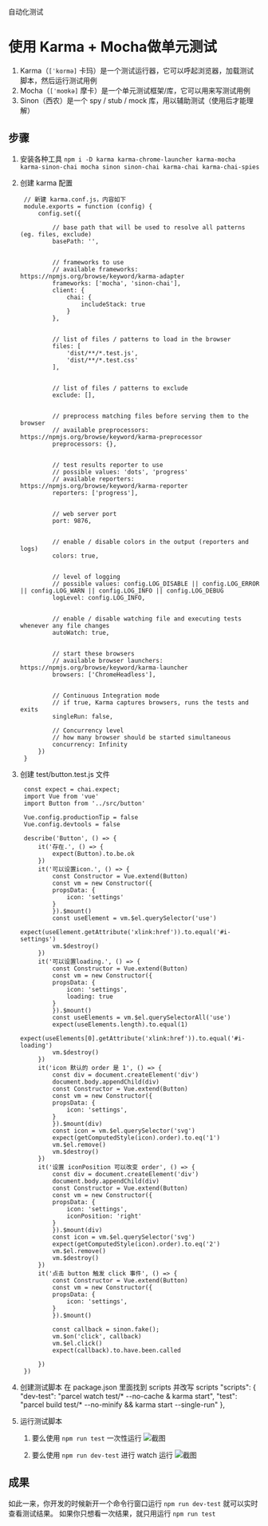 自动化测试

# 使用 Karma + Mocha做单元测试

1. Karma（`[ˈkɑrmə]` 卡玛）是一个测试运行器，它可以呼起浏览器，加载测试脚本，然后运行测试用例
2. Mocha（`[ˈmoʊkə]` 摩卡）是一个单元测试框架/库，它可以用来写测试用例
3. Sinon（西农）是一个 spy / stub / mock 库，用以辅助测试（使用后才能理解）

## 步骤

1. 安装各种工具
    `npm i -D karma karma-chrome-launcher karma-mocha karma-sinon-chai mocha sinon sinon-chai karma-chai karma-chai-spies`
2. 创建 karma 配置

        // 新建 karma.conf.js，内容如下
        module.exports = function (config) {
            config.set({

                // base path that will be used to resolve all patterns (eg. files, exclude)
                basePath: '',


                // frameworks to use
                // available frameworks: https://npmjs.org/browse/keyword/karma-adapter
                frameworks: ['mocha', 'sinon-chai'],
                client: {
                    chai: {
                        includeStack: true
                    }
                },


                // list of files / patterns to load in the browser
                files: [
                    'dist/**/*.test.js',
                    'dist/**/*.test.css'
                ],


                // list of files / patterns to exclude
                exclude: [],


                // preprocess matching files before serving them to the browser
                // available preprocessors: https://npmjs.org/browse/keyword/karma-preprocessor
                preprocessors: {},


                // test results reporter to use
                // possible values: 'dots', 'progress'
                // available reporters: https://npmjs.org/browse/keyword/karma-reporter
                reporters: ['progress'],


                // web server port
                port: 9876,


                // enable / disable colors in the output (reporters and logs)
                colors: true,


                // level of logging
                // possible values: config.LOG_DISABLE || config.LOG_ERROR || config.LOG_WARN || config.LOG_INFO || config.LOG_DEBUG
                logLevel: config.LOG_INFO,


                // enable / disable watching file and executing tests whenever any file changes
                autoWatch: true,


                // start these browsers
                // available browser launchers: https://npmjs.org/browse/keyword/karma-launcher
                browsers: ['ChromeHeadless'],


                // Continuous Integration mode
                // if true, Karma captures browsers, runs the tests and exits
                singleRun: false,

                // Concurrency level
                // how many browser should be started simultaneous
                concurrency: Infinity
            })
        }

    
3. 创建 test/button.test.js 文件

        const expect = chai.expect;
        import Vue from 'vue'
        import Button from '../src/button'

        Vue.config.productionTip = false
        Vue.config.devtools = false

        describe('Button', () => {
            it('存在.', () => {
                expect(Button).to.be.ok
            })
            it('可以设置icon.', () => {
                const Constructor = Vue.extend(Button)
                const vm = new Constructor({
                propsData: {
                    icon: 'settings'
                }
                }).$mount()
                const useElement = vm.$el.querySelector('use')
                expect(useElement.getAttribute('xlink:href')).to.equal('#i-settings')
                vm.$destroy()
            })
            it('可以设置loading.', () => {
                const Constructor = Vue.extend(Button)
                const vm = new Constructor({
                propsData: {
                    icon: 'settings',
                    loading: true
                }
                }).$mount()
                const useElements = vm.$el.querySelectorAll('use')
                expect(useElements.length).to.equal(1)
                expect(useElements[0].getAttribute('xlink:href')).to.equal('#i-loading')
                vm.$destroy()
            })
            it('icon 默认的 order 是 1', () => {
                const div = document.createElement('div')
                document.body.appendChild(div)
                const Constructor = Vue.extend(Button)
                const vm = new Constructor({
                propsData: {
                    icon: 'settings',
                }
                }).$mount(div)
                const icon = vm.$el.querySelector('svg')
                expect(getComputedStyle(icon).order).to.eq('1')
                vm.$el.remove()
                vm.$destroy()
            })
            it('设置 iconPosition 可以改变 order', () => {
                const div = document.createElement('div')
                document.body.appendChild(div)
                const Constructor = Vue.extend(Button)
                const vm = new Constructor({
                propsData: {
                    icon: 'settings',
                    iconPosition: 'right'
                }
                }).$mount(div)
                const icon = vm.$el.querySelector('svg')
                expect(getComputedStyle(icon).order).to.eq('2')
                vm.$el.remove()
                vm.$destroy()
            })
            it('点击 button 触发 click 事件', () => {
                const Constructor = Vue.extend(Button)
                const vm = new Constructor({
                propsData: {
                    icon: 'settings',
                }
                }).$mount()

                const callback = sinon.fake();
                vm.$on('click', callback)
                vm.$el.click()
                expect(callback).to.have.been.called

            })
        })

3. 创建测试脚本
在 package.json 里面找到 scripts 并改写 scripts
        "scripts": {
            "dev-test": "parcel watch test/* --no-cache & karma start",
            "test": "parcel build test/* --no-minify && karma start --single-run"
        },
4. 运行测试脚本 
    1. 要么使用 `npm run test` 一次性运行
        ![截图](//video.jirengu.com/xdml/image/3ac7c224-c23d-491f-84b5-4fabfbeab9b8/2018-6-30-18-25-41.png)

    2. 要么使用 `npm run dev-test` 进行 watch 运行
        ![截图](//video.jirengu.com/xdml/image/3ac7c224-c23d-491f-84b5-4fabfbeab9b8/2018-6-30-18-26-13.png)



## 成果

如此一来，你开发的时候新开一个命令行窗口运行 `npm run dev-test` 就可以实时查看测试结果。
如果你只想看一次结果，就只用运行 `npm run test`
    

